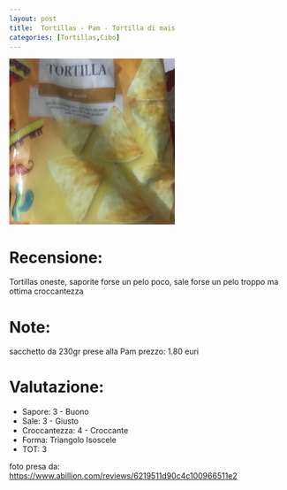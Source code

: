 ```yaml
---
layout: post
title:  Tortillas - Pam - Tortilla di mais
categories: [Tortillas,Cibo]
---
```


<img src="../images/tortillas/pam.jpeg"  width="300">

# Recensione:

Tortillas oneste, saporite forse un pelo poco, sale forse un pelo troppo ma ottima croccantezza

# Note:

sacchetto da 230gr
prese alla Pam
prezzo: 1.80 euri

# Valutazione:

- Sapore: 3 - Buono
- Sale: 3 - Giusto
- Croccantezza: 4 - Croccante
- Forma: Triangolo Isoscele
- TOT: 3 


foto presa da: https://www.abillion.com/reviews/6219511d90c4c100966511e2